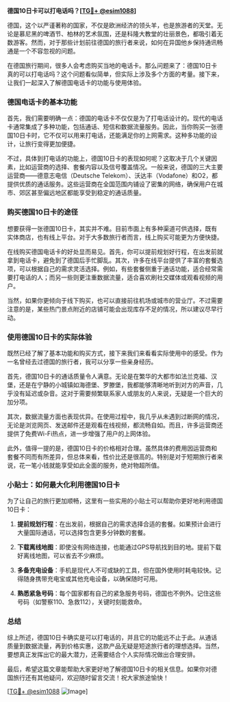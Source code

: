 **德国10日卡可以打电话吗？[[TG💪+ @esim1088](https://t.me/s/esim1088)]**

德国，这个以严谨著称的国家，不仅是欧洲经济的领头羊，也是旅游者的天堂。无论是慕尼黑的啤酒节、柏林的艺术氛围，还是科隆大教堂的壮丽景色，都吸引着无数游客。然而，对于那些计划前往德国的旅行者来说，如何在异国他乡保持通讯畅通是一个不容忽视的问题。

在德国旅行期间，很多人会考虑购买当地的电话卡。那么问题来了：德国10日卡真的可以打电话吗？这个问题看似简单，但实际上涉及多个方面的考量。接下来，让我们一起深入了解德国电话卡的功能与使用体验。

### 德国电话卡的基本功能

首先，我们需要明确一点：德国的电话卡不仅仅是为了打电话设计的。现代的电话卡通常集成了多种功能，包括通话、短信和数据流量服务。因此，当你购买一张德国10日卡时，它不仅可以用来打电话，还能满足你的上网需求。这种多功能的设计，让旅行变得更加便捷。

不过，具体到打电话的功能上，德国10日卡的表现如何呢？这取决于几个关键因素，比如运营商的选择、套餐内容以及信号覆盖情况。一般来说，德国的三大主要运营商——德意志电信（Deutsche Telekom）、沃达丰（Vodafone）和O2，都提供优质的通话服务。这些运营商在全国范围内铺设了密集的网络，确保用户在城市、郊区甚至偏远地区都能享受到稳定的通话质量。

### 购买德国10日卡的途径

想要获得一张德国10日卡，其实并不难。目前市面上有多种渠道可供选择，既有实体商店，也有线上平台。对于大多数旅行者而言，线上购买可能更为方便快捷。

在线购买德国电话卡的好处显而易见。首先，你可以提前规划好行程，在出发前就拿到电话卡，避免到了德国后手忙脚乱。其次，许多在线平台提供了丰富的套餐选项，可以根据自己的需求灵活选择。例如，有些套餐侧重于通话功能，适合经常需要打电话的人；而另一些则更注重数据流量，适合喜欢刷社交媒体或观看视频的用户。

当然，如果你更倾向于线下购买，也可以直接前往机场或城市的营业厅。不过需要注意的是，某些热门景点附近的店铺可能会出现库存不足的情况，所以建议尽早行动。

### 使用德国10日卡的实际体验

既然已经了解了基本功能和购买方式，接下来我们来看看实际使用中的感受。作为一名曾经去过德国的旅行者，我可以分享一些亲身经历。

首先，德国10日卡的通话质量令人满意。无论是在繁华的大都市如法兰克福、汉堡，还是在宁静的小城镇如海德堡、罗滕堡，我都能够清晰地听到对方的声音，几乎没有延迟或杂音。这对于需要频繁联系家人或朋友的人来说，无疑是一个巨大的加分项。

其次，数据流量方面也表现优异。在使用过程中，我几乎从未遇到过断网的情况，无论是浏览网页、发送邮件还是观看在线视频，都流畅自如。而且，许多运营商还提供了免费Wi-Fi热点，进一步增强了用户的上网体验。

此外，值得一提的是，德国10日卡的价格相对合理。虽然具体的费用因运营商和套餐不同而有所差异，但总体来看，性价比还是很高的。特别是对于短期旅行者来说，花一笔小钱就能享受如此全面的服务，绝对物超所值。

### 小贴士：如何最大化利用德国10日卡

为了让自己的旅行更加顺畅，这里有一些实用的小贴士可以帮助你更好地利用德国10日卡：

1. **提前规划行程**：在出发前，根据自己的需求选择合适的套餐。如果预计会进行大量国际通话，可以选择包含更多分钟数的套餐。
   
2. **下载离线地图**：即使没有网络连接，也能通过GPS导航找到目的地。提前下载好离线地图，可以省去不少麻烦。

3. **多备充电设备**：手机是现代人不可或缺的工具，但在国外使用时耗电较快。记得随身携带充电宝或其他充电设备，以确保随时可用。

4. **熟悉紧急号码**：每个国家都有自己的紧急服务号码，德国也不例外。记住这些号码（如警察110、急救112），关键时刻能救命。

### 总结

综上所述，德国10日卡确实是可以打电话的，并且它的功能远不止于此。从通话质量到数据流量，再到价格实惠，这款产品无疑是短途旅行者的理想选择。当然，要想真正发挥出它的最大潜力，还需要结合个人实际情况做出合理安排。

最后，希望这篇文章能帮助大家更好地了解德国10日卡的相关信息。如果你对德国旅行还有其他疑问，欢迎随时留言交流！祝大家旅途愉快！

[[TG💪+ @esim1088](https://t.me/s/esim1088) ![Image](https://i.postimg.cc/4NQfJmqS/Snipaste-2025-05-13-00-14-12.png)]